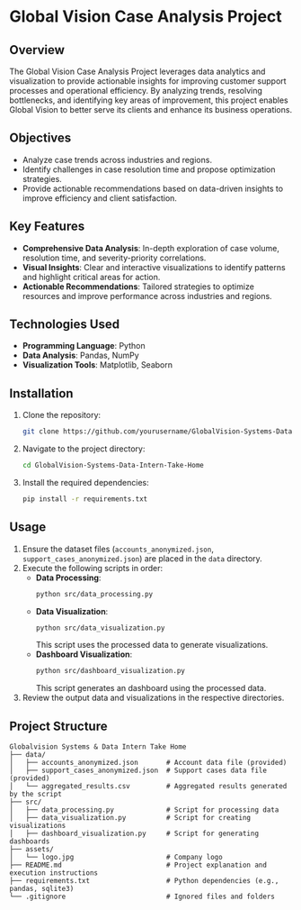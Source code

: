 # Global Vision Case Analysis Project

## Overview
The Global Vision Case Analysis Project leverages data analytics and visualization to provide actionable insights for improving customer support processes and operational efficiency. By analyzing trends, resolving bottlenecks, and identifying key areas of improvement, this project enables Global Vision to better serve its clients and enhance its business operations.

## Objectives
- Analyze case trends across industries and regions.
- Identify challenges in case resolution time and propose optimization strategies.
- Provide actionable recommendations based on data-driven insights to improve efficiency and client satisfaction.

## Key Features
- **Comprehensive Data Analysis**: In-depth exploration of case volume, resolution time, and severity-priority correlations.
- **Visual Insights**: Clear and interactive visualizations to identify patterns and highlight critical areas for action.
- **Actionable Recommendations**: Tailored strategies to optimize resources and improve performance across industries and regions.

## Technologies Used
- **Programming Language**: Python
- **Data Analysis**: Pandas, NumPy
- **Visualization Tools**: Matplotlib, Seaborn 

## Installation
1. Clone the repository:
   ```bash
   git clone https://github.com/yourusername/GlobalVision-Systems-Data-Intern-Take-Home.git
   ```
2. Navigate to the project directory:
   ```bash
   cd GlobalVision-Systems-Data-Intern-Take-Home
   ```
3. Install the required dependencies:
   ```bash
   pip install -r requirements.txt
   ```

## Usage
1. Ensure the dataset files (`accounts_anonymized.json`, `support_cases_anonymized.json`) are placed in the `data` directory.
2. Execute the following scripts in order:
   - **Data Processing**:
     ```bash
     python src/data_processing.py
     ```
   - **Data Visualization**:
     ```bash
     python src/data_visualization.py
     ```
     This script uses the processed data to generate visualizations.
   - **Dashboard Visualization**:
     ```bash
     python src/dashboard_visualization.py
     ```
     This script generates an dashboard using the processed data.
3. Review the output data and visualizations in the respective directories.

## Project Structure
```
Globalvision Systems & Data Intern Take Home
├── data/
│   ├── accounts_anonymized.json       # Account data file (provided)
│   ├── support_cases_anonymized.json  # Support cases data file (provided)
│   └── aggregated_results.csv         # Aggregated results generated by the script
├── src/
│   ├── data_processing.py             # Script for processing data
│   ├── data_visualization.py          # Script for creating visualizations
│   ├── dashboard_visualization.py     # Script for generating dashboards
├── assets/
│   └── logo.jpg                       # Company logo
├── README.md                          # Project explanation and execution instructions
├── requirements.txt                   # Python dependencies (e.g., pandas, sqlite3)
└── .gitignore                         # Ignored files and folders
```

